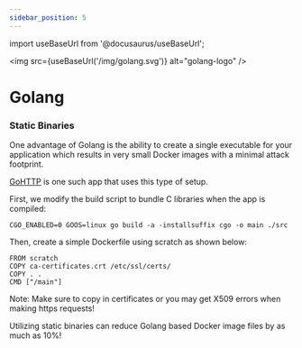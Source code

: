 ```yaml
---
sidebar_position: 5
---
```


import useBaseUrl from '@docusaurus/useBaseUrl';

<p align="center">

  <img src={useBaseUrl('/img/golang.svg')} alt="golang-logo"  />

</p>

# Golang

### Static Binaries

One advantage of Golang is the ability to create a single executable for your application which results in very small Docker images with a minimal attack footprint.

[GoHTTP](https://github.com/Fairbanks-io/GoHTTP) is one such app that uses this type of setup.

First, we modify the build script to bundle C libraries when the app is compiled:
```
CGO_ENABLED=0 GOOS=linux go build -a -installsuffix cgo -o main ./src
```

Then, create a simple Dockerfile using scratch as shown below:
```
FROM scratch
COPY ca-certificates.crt /etc/ssl/certs/
COPY . .
CMD ["/main"]
```

Note: Make sure to copy in certificates or you may get X509 errors when making https requests!

Utilizing static binaries can reduce Golang based Docker image files by as much as 10%!
